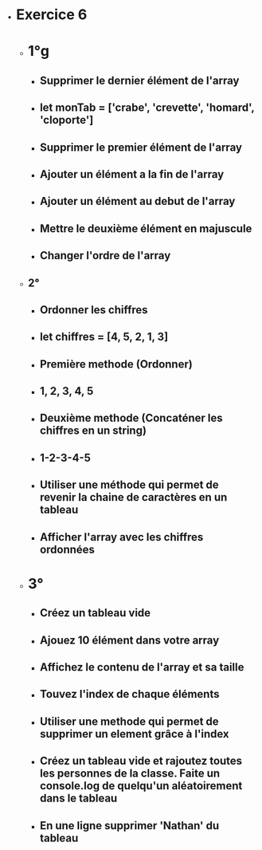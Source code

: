 - # Exercice 6
    - # 1°g
        - ## Supprimer le dernier élément de l'array
        - ## let monTab = ['crabe', 'crevette', 'homard', 'cloporte']


        - ## Supprimer le premier élément de l'array


        - ## Ajouter un élément a la fin de l'array


        - ## Ajouter un élément au debut de l'array


        - ## Mettre le deuxième élément en majuscule 


        - ## Changer l'ordre de l'array


    - ## 2°
        - ## Ordonner les chiffres
        - ## let chiffres = [4, 5, 2, 1, 3]

        - ## Première methode (Ordonner)
        - ## 1, 2, 3, 4, 5


        - ## Deuxième methode (Concaténer les chiffres en un string)
        - ## 1-2-3-4-5


        - ## Utiliser une méthode qui permet de revenir la chaine de caractères en un tableau


        - ## Afficher l'array avec les chiffres ordonnées


    - # 3°
        - ## Créez un tableau vide


        - ## Ajouez 10 élément dans votre array


        - ## Affichez le contenu de l'array et sa taille


        - ## Touvez l'index de chaque éléments


        - ## Utiliser une methode qui permet de supprimer un element grâce à l'index

        
        - ## Créez un tableau vide et rajoutez toutes les personnes de la classe. Faite un console.log de quelqu'un aléatoirement dans le tableau


        - ## En une ligne supprimer 'Nathan' du tableau

